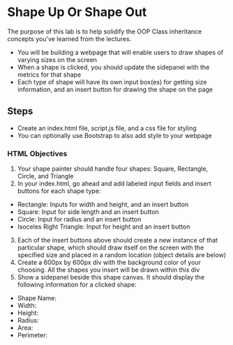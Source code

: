 # Shape Up Or Shape Out
The purpose of this lab is to help solidify the OOP Class inheritance concepts you've learned from the lectures.

* You will be building a webpage that will enable users to draw shapes of varying sizes on the screen
* When a shape is clicked, you should update the sidepanel with the metrics for that shape
* Each type of shape will have its own input box(es) for getting size information, and an insert button for drawing the shape on the page

## Steps

* Create an index.html file, script.js file, and a css file for styling
* You can optionally use Bootstrap to also add style to your webpage

### HTML Objectives

1. Your shape painter should handle four shapes: Square, Rectangle, Circle, and Triangle
2. In your index.html, go ahead and add labeled input fields and insert buttons for each shape type:
* Rectangle: Inputs for width and height, and an insert button
* Square: Input for side length and an insert button
* Circle: Input for radius and an insert button
* Isoceles Right Triangle: Input for height and an insert button
3. Each of the insert buttons above should create a new instance of that particular shape, which should draw itself on the screen with the specified size and placed in a random location (object details are below)
4. Create a 600px by 600px div with the background color of your choosing. All the shapes you insert will be drawn within this div
5. Show a sidepanel beside this shape canvas. It should display the following information for a clicked shape:
* Shape Name:
* Width:
* Height:
* Radius:
* Area:
* Perimeter:
